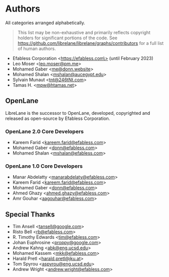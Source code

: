 # Authors

All categories arranged alphabetically.

> This list may be non-exhaustive and primarily reflects copyright holders for
> significant portions of the code. See
> https://github.com/librelane/librelane/graphs/contributors for a full list of
> human authors.

* Efabless Corporation \<https://efabless.com\> (until February 2023)
* Leo Moser \<leo.moser@pm.me\>
* Mohamed Gaber \<me@donn.website\>
* Mohamed Shalan \<mshalan@aucegypt.edu\>
* Sylvain Munaut \<tnt@246tNt.com\>
* Tamas H. \<mpw@htamas.net\>

## OpenLane

LibreLane is the successor to OpenLane, developed, copyrighted and released as
open-source by Efabless Corporation.

### OpenLane 2.0 Core Developers

* Kareem Farid \<kareem.farid@efabless.com\>
* Mohamed Gaber \<donn@efabless.com\>
* Mohamed Shalan \<mshalan@efabless.com\>

### OpenLane 1.0 Core Developers

* Manar Abdelatty \<manarabdelaty@efabless.com\>
* Kareem Farid \<kareem.farid@efabless.com\>
* Mohamed Gaber \<donn@efabless.com\>
* Ahmed Ghazy \<ahmed.ghazy@efabless.com\>
* Amr Gouhar \<aagouhar@efabless.com\>

## Special Thanks

* Tim Ansell \<tansell@google.com\>
* Risto Bell \<rb@efabless.com\>
* R. Timothy Edwards \<tim@efabless.com\>
* Johan Euphrosine \<proppy@google.com\>
* Andrew Kahng \<abk@eng.ucsd.edu\>
* Mohamed Kassem \<mkk@efabless.com\>
* Harald Pretl \<harald.pretl@jku.at\>
* Tom Spyrou \<aspyrou@eng.ucsd.edu\>
* Andrew Wright \<andrew.wright@efabless.com\>

